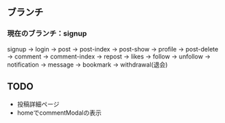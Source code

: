 ## ブランチ
### 現在のブランチ：signup
signup → login → post → post-index → post-show → profile → post-delete → comment → comment-index → repost → likes → follow → unfollow → notification → message → bookmark → withdrawal(退会)

## TODO
- 投稿詳細ページ
- homeでcommentModalの表示
